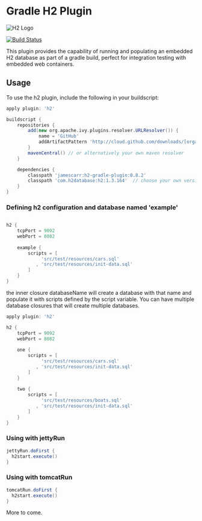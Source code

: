 # Gradle H2 Plugin

![H2 Logo](http://www.h2database.com/html/images/h2-logo.png)

[![Build Status](https://secure.travis-ci.org/jamescarr/h2-gradle-plugin.png?branch=master)](http://travis-ci.org/jamescarr/h2-gradle-plugin)

This plugin provides the capability of running and populating an embedded H2 database as part of a gradle build,
perfect for integration testing with embedded web containers.

## Usage

To use the h2 plugin, include the following in your buildscript:

```groovy
apply plugin: 'h2'

buildscript {
    repositories {
        add(new org.apache.ivy.plugins.resolver.URLResolver()) {
            name = 'GitHub'
            addArtifactPattern 'http://cloud.github.com/downloads/[organisation]/[module]/[module]-[revision].[ext]'
        }
        mavenCentral() // or alternatively your own maven resolver
    }

    dependencies {
        classpath 'jamescarr:h2-gradle-plugin:0.8.2'
        classpath 'com.h2database:h2:1.3.164'  // choose your own version
    }
}

```
### Defining h2 configuration and database named 'example'

```groovy

h2 {
	tcpPort = 9092
	webPort = 8082
	
	example {
		scripts = [
		     'src/test/resources/cars.sql'
		   , 'src/test/resources/init-data.sql'
		]
	}
}

```

the inner closure databaseName will create a database with that name and populate it with scripts defined by the
script variable. You can have multiple database closures that will create multiple databases.

```groovy
apply plugin: 'h2'

h2 {
	tcpPort = 9092
	webPort = 8082
	
	one {
		scripts = [
		     'src/test/resources/cars.sql'
		   , 'src/test/resources/init-data.sql'
		]
	}
	
	two {
		scripts = [
		     'src/test/resources/boats.sql'
		   , 'src/test/resources/init-data.sql'
		]
	}
}

```


### Using with jettyRun

```groovy
jettyRun.doFirst {
  h2start.execute()
}

```

### Using with tomcatRun

```groovy
tomcatRun.doFirst {
  h2start.execute()
}

```

More to come.
